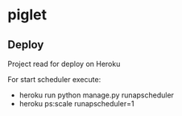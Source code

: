 # piglet

## Deploy

Project read  for deploy on Heroku

For start scheduler execute:
* heroku run python manage.py runapscheduler
* heroku ps:scale runapscheduler=1
